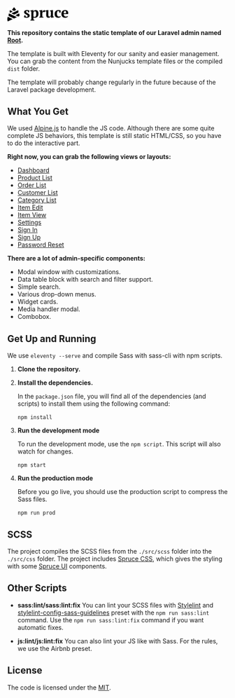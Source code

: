 <p>
    <a href="https://sprucecss.com/">
        <br>
        <picture>
            <source media="(prefers-color-scheme: light)" srcset="./.github/spruce-logo-dark.svg">
            <source media="(prefers-color-scheme: dark)" srcset="./.github/spruce-logo-light.svg">
            <img alt="Spruce CSS" width="140" src="./.github/spruce-logo-dark.svg">
        </picture>
        <br>
    </a>
</p>

**This repository contains the static template of our Laravel admin named [Root](https://root.conedevelopment.com/).**

The template is built with Eleventy for our sanity and easier management. You can grab the content from the Nunjucks template files or the compiled `dist` folder.

The template will probably change regularly in the future because of the Laravel package development.

## What You Get

We used [Alpine.js](https://alpinejs.dev/) to handle the JS code. Although there are some quite complete JS behaviors, this template is still static HTML/CSS, so you have to do the interactive part.

**Right now, you can grab the following views or layouts:**

- [Dashboard](https://root-admin.sprucecss.com/)
- [Product List](https://root-admin.sprucecss.com/products/)
- [Order List](https://root-admin.sprucecss.com/orders/)
- [Customer List](https://root-admin.sprucecss.com/customers/)
- [Category List](https://root-admin.sprucecss.com/categories/)
- [Item Edit](https://root-admin.sprucecss.com/item/edit/)
- [Item View](https://root-admin.sprucecss.com/item/view/)
- [Settings](https://root-admin.sprucecss.com/settings/)
- [Sign In](https://root-admin.sprucecss.com/sign-in/)
- [Sign Up](https://root-admin.sprucecss.com/sign-up/)
- [Password Reset](https://root-admin.sprucecss.com/password-reset/)

**There are a lot of admin-specific components:**

- Modal window with customizations.
- Data table block with search and filter support.
- Simple search.
- Various drop-down menus.
- Widget cards.
- Media handler modal.
- Combobox.

## Get Up and Running

We use `eleventy --serve` and compile Sass with sass-cli with npm scripts.

1. **Clone the repository.**

2. **Install the dependencies.**

    In the `package.json` file, you will find all of the dependencies (and scripts) to install them using the following command:

    ```shell
    npm install
    ```

3. **Run the development mode**

    To run the development mode, use the `npm script`.   This script will also watch for changes.

    ```shell
    npm start
    ```

4. **Run the production mode**

    Before you go live, you should use the production script to compress the Sass files.

    ```shell
    npm run prod
    ```

## SCSS

The project compiles the SCSS files from the `./src/scss` folder into the `./src/css` folder. The project includes [Spruce CSS](https://sprucecss.com/), which gives the styling with some [Spruce UI](https://sprucecss.com/ui/getting-started/introduction/) components.

## Other Scripts

- **sass:lint/sass:lint:fix** You can lint your SCSS files with [Stylelint](https://stylelint.io/) and [stylelint-config-sass-guidelines](https://github.com/bjankord/stylelint-config-sass-guidelines) preset with the `npm run sass:lint` command. Use the `npm run sass:lint:fix` command if you want automatic fixes.

- **js:lint/js:lint:fix** You can also lint your JS like with Sass. For the rules, we use the Airbnb preset.

## License

The code is licensed under the [MIT](LICENSE).
